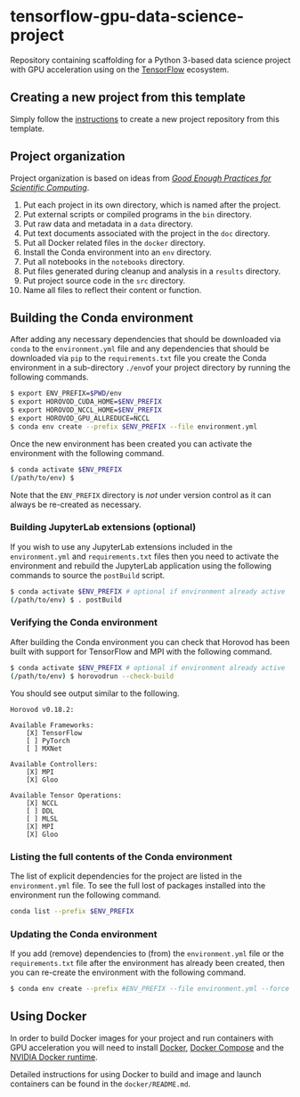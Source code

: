 # tensorflow-gpu-data-science-project

Repository containing scaffolding for a Python 3-based data science project with GPU acceleration using on the [TensorFlow](https://www.tensorflow.org/) ecosystem. 

## Creating a new project from this template

Simply follow the [instructions](https://help.github.com/en/articles/creating-a-repository-from-a-template) to create a new project repository from this template.

## Project organization

Project organization is based on ideas from [_Good Enough Practices for Scientific Computing_](https://journals.plos.org/ploscompbiol/article?id=10.1371/journal.pcbi.1005510).

1. Put each project in its own directory, which is named after the project.
2. Put external scripts or compiled programs in the `bin` directory.
3. Put raw data and metadata in a `data` directory.
4. Put text documents associated with the project in the `doc` directory.
5. Put all Docker related files in the `docker` directory.
6. Install the Conda environment into an `env` directory. 
7. Put all notebooks in the `notebooks` directory.
8. Put files generated during cleanup and analysis in a `results` directory.
9. Put project source code in the `src` directory.
10. Name all files to reflect their content or function.

## Building the Conda environment

After adding any necessary dependencies that should be downloaded via `conda` to the `environment.yml` file 
and any dependencies that should be downloaded via `pip` to the `requirements.txt` file you create the 
Conda environment in a sub-directory `./env`of your project directory by running the following commands.

```bash
$ export ENV_PREFIX=$PWD/env
$ export HOROVOD_CUDA_HOME=$ENV_PREFIX
$ export HOROVOD_NCCL_HOME=$ENV_PREFIX
$ export HOROVOD_GPU_ALLREDUCE=NCCL 
$ conda env create --prefix $ENV_PREFIX --file environment.yml
```

Once the new environment has been created you can activate the environment with the following 
command.

```bash
$ conda activate $ENV_PREFIX
(/path/to/env) $
```

Note that the `ENV_PREFIX` directory is *not* under version control as it can always be re-created as 
necessary.

### Building JupyterLab extensions (optional)

If you wish to use any JupyterLab extensions included in the `environment.yml` and `requirements.txt` 
files then you need to activate the environment and rebuild the JupyterLab application using the 
following commands to source the `postBuild` script.

```bash
$ conda activate $ENV_PREFIX # optional if environment already active
(/path/to/env) $ . postBuild
```

### Verifying the Conda environment

After building the Conda environment you can check that Horovod has been built with support for 
TensorFlow and MPI with the following command.

```bash
$ conda activate $ENV_PREFIX # optional if environment already active
(/path/to/env) $ horovodrun --check-build
```

You should see output similar to the following.

```
Horovod v0.18.2:

Available Frameworks:
    [X] TensorFlow
    [ ] PyTorch
    [ ] MXNet

Available Controllers:
    [X] MPI
    [X] Gloo

Available Tensor Operations:
    [X] NCCL
    [ ] DDL
    [ ] MLSL
    [X] MPI
    [X] Gloo  
```

### Listing the full contents of the Conda environment

The list of explicit dependencies for the project are listed in the `environment.yml` file. To see 
the full lost of packages installed into the environment run the following command.

```bash
conda list --prefix $ENV_PREFIX
```

### Updating the Conda environment

If you add (remove) dependencies to (from) the `environment.yml` file or the `requirements.txt` file 
after the environment has already been created, then you can re-create the environment with the 
following command.

```bash
$ conda env create --prefix #ENV_PREFIX --file environment.yml --force
```

## Using Docker

In order to build Docker images for your project and run containers with GPU acceleration you will 
need to install 
[Docker](https://docs.docker.com/install/linux/docker-ce/ubuntu/), 
[Docker Compose](https://docs.docker.com/compose/install/) and the 
[NVIDIA Docker runtime](https://github.com/NVIDIA/nvidia-docker).

Detailed instructions for using Docker to build and image and launch containers can be found in 
the `docker/README.md`.
